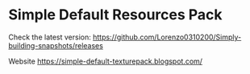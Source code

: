 # Simple Default Resources Pack


Check the latest version: https://github.com/Lorenzo0310200/Simply-building-snapshots/releases

Website
https://simple-default-texturepack.blogspot.com/
